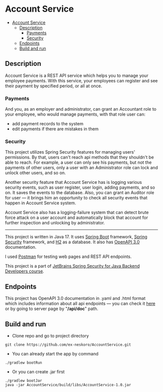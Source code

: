# Account Service

<!-- TOC -->
* [Account Service](#account-service)
  * [Description](#description)
    * [Payments](#payments)
    * [Security](#security)
  * [Endpoints](#endpoints)
  * [Build and run](#build-and-run)
<!-- TOC -->

## Description

Account Service is a REST API service which helps you to manage your employee payments. With this service, your employees
can register and see their payment by specified period, or all at once.

### Payments

And you, as an employer and administrator, can grant an Accountant role to your employee, who would manage payments,
with that role user can:
 - add payment records to the system
 - edit payments if there are mistakes in them

### Security

This project utilizes Spring Security features for managing users' permissions.
By that, users can't reach api methods that they shouldn't be able to reach. For example, a user can only see his
payments, but not the payments of other users, only a user with an Administrator role can lock and unlock other users,
and so on.

Another security feature that Account Service has is logging various security events, such as user register, user login,
adding payments, and so on. It saves the events to the database.
Also, you can grant an Auditor role for user — it brings him an opportunity to check all security events that happen in 
Account Service system.

Account Service also has a logging-failure system that can detect brute force attack on a user account and automatically
block that account for further inspection and unlocking by administrator.

---

This project is written in Java 17. It uses [Spring Boot](https://spring.io/projects/spring-boot#overview) framework,
[Spring Security](https://docs.spring.io/spring-security/reference/index.html) framework, 
and [H2](https://www.h2database.com/html/main.html) as a database. 
It also has [OpenAPI 3.0](https://swagger.io/specification/v3/) documentation.

I used [Postman](https://www.postman.com/) for testing web pages and REST API endpoints.

This project is a part of [JetBrains Spring Security for Java Backend Developers course](https://hyperskill.org/tracks/38?category=2).

## Endpoints

This project has OpenAPI 3.0 documentation in .yaml and .html format which includes information about all api endpoints — 
you can check it [here](https://github.com/ex-neskoro/AccountService/blob/master/src/main/resources/static/) or by going 
to server page by "**/api/doc**" path.

## Build and run

- Clone repo and go to project directory

```shell
git clone https://github.com/ex-neskoro/AccountService.git 
```

- You can already start the app by command
```shell
./gradlew bootRun
```

- Or you can create .jar first
```shell
./gradlew bootJar
java -jar AccountService/build/libs/AccountService-1.0.jar
```
